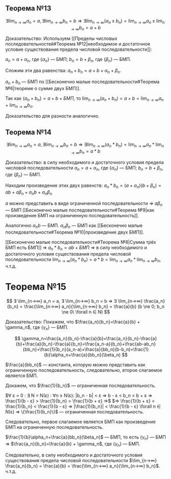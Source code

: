 ## Теорема №13
$$
∃ \lim_{n→∞} a_n = a, ∃ \lim_{n→∞} b_n = b ⇒ ∃ \lim_{n→∞} (a_n±b_n) = \lim_{n→∞} a_n ± \lim_{n→∞} b_n = a + b
$$

Доказательство: Используем [[Пределы числовых последовательностей#Теорема №12|необходимое и достаточное условие существования предела числовой последовательности]]:

$a_n = a + \alpha_n$, где $\{\alpha_n\}$ — БМП; $b_n = b + \beta_n$, где $\{\beta_n\}$ — БМП.

Сложим эти два равенства: $a_n + b_n = a + b + \alpha_n + \beta_n$.

$a_n + b_n$ — БМП по [[Бесконечно малые последовательности#Теорема №6|теореме о сумме двух БМП]].

Так как $\{a_n + b_n\} = a + b + БМП$, то $\lim_{n→∞} (a_n+b_n) = a + b = \lim_{n→∞} a_n + \lim_{n→∞} b_n$.

Доказательство для разности аналогично.
## Теорема №14
$$
∃ \lim_{n→∞} a_n = a, ∃ \lim_{n→∞} b_n = b ⇒ ∃ \lim_{n→∞} (a_n * b_n) = \lim_{n→∞} a_n * \lim_{n→∞} b_n = a * b
$$

Доказательство: в силу необходимого и достаточного условия предела числовой последовательности $a_n = a + \alpha_n$, где $\{\alpha_n\}$ — БМП; $b_n = b + \beta_n$, где $\{\beta_n\}$ — БМП.

Находим произведение этих двух равенств: $a_n * b_n = (a + \alpha_n)(b + \beta_n) = ab + a\beta_n + \alpha_n b + \alpha_n\beta_n$

$a$ можно представить в виде ограниченной последовательности $⇒$ $a\beta_n$ — БМП [[Бесконечно малые последовательности#Теорема №9|как произведение БМП на ограниченную последовательность]].

Аналогично $\alpha_n b$ — БМП. $\alpha_n\beta_n$ — БМП как [[Бесконечно малые последовательности#Теорема №10|произведение двух БМП]].

[[Бесконечно малые последовательности#Теорема №8|Сумма трёх БМП есть БМП]] $⇒$ $a_n * b_n = ab + БМП$ $⇒$ в силу необходимого и достаточного условия существования предела числовой последовательности $\lim_{n→∞} (a_n * b_n) = a * b = \lim_{n→∞} a_n * \lim_{n→∞} b_n$, ч.т.д.
# Теорема №15
$$
∃ \lim_{n→∞} a_n = a, ∃ \lim_{n→∞} b_n = b ⇒ ∃ \lim_{n→∞} \frac{a_n}{b_n} = \frac{\lim_{n→∞} a_n}{\lim_{n→∞} b_n} = \frac{a}{b} (b \ne 0; b_n \ne 0\ \forall n ∈ N)
$$

Доказательство: Покажем, что $\frac{a_n}{b_n}=\frac{a}{b} + \gamma_n$, где $\{\gamma_n\}$ — БМП.

$$
\gamma_n=\frac{a_n}{b_n}-\frac{a}{b}=\frac{a_n}{b_n}-\frac{a}{b}+\frac{a}{b_n}-\frac{a}{b_n}=\frac{a_n-a}{b_n}+\frac{ab-ab_n}{bb_n}=\frac{1}{b_n}(a_n-a)+\frac{a}{bb_n}(b-b_n)=\frac{1}{b}\alpha_n+\frac{a}{bb_n}(\beta_n)
$$

$\frac{a}{bb_n}$ — константа, которую можно представить как ограниченную последовательность, следовательно, второе слагаемое является БМП.

Докажем, что $\frac{1}{b_n}$ — ограниченная последовательность. 

$∀ ε = 0 : ∃ N = N(ε) : ∀n ≥ N(ε): |b_n - b| < ε ⇒ b - ε < b_n < b + ε ⇒ \frac{1}{b - ε} > \frac{1}{b_n} > \frac{1}{b + ε} ⇒$
$⇒ \frac{1}{b + ε} < \frac{1}{b_n} < \frac{1}{b - ε} ⇒ |\frac{1}{b_n}| < \frac{1}{b - ε} \forall n ∈ N(ε) ⇒ \{\frac{1}{b_n}\}$ — ограниченная последовательность.

Следовательно, первое слагаемое является БМП как произведение БМП на ограниченную последовательность.

$\frac{1}{b}\alpha_n+\frac{a}{bb_n}(\beta_n)$ — БМП, то есть $\{\gamma_n\}$ — БМП $⇒$ $\frac{a_n}{b_n}=\frac{a}{b} + \gamma_n$, где $\{\gamma_n\}$ — БМП.

Следовательно, в силу необходимого и достаточного условия существования предела числовой последовательности $\lim_{n→∞} \frac{a_n}{b_n} = \frac{a}{b} = \frac{\lim_{n→∞} a_n}{\lim_{n→∞} b_n}$. ч.т.д.